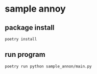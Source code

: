 # sample annoy

## package install

```shell script
poetry install
```

## run program

```shell script
poetry run python sample_annon/main.py
```
